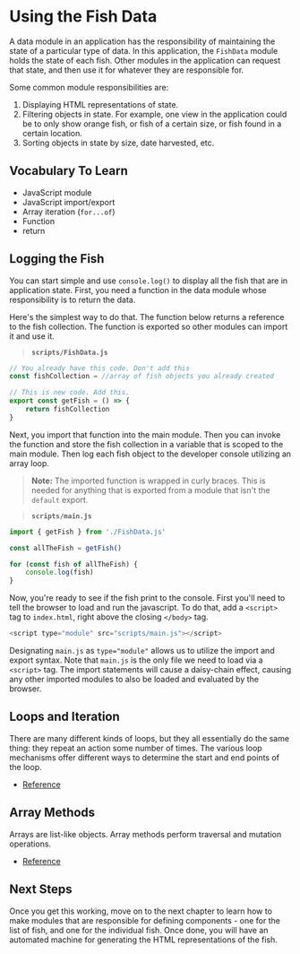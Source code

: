 # Using the Fish Data

A data module in an application has the responsibility of maintaining the state of a particular type of data. In this application, the `FishData` module holds the state of each fish. Other modules in the application can request that state, and then use it for whatever they are responsible for.

Some common module responsibilities are:

1. Displaying HTML representations of state.
1. Filtering objects in state. For example, one view in the application could be to only show orange fish, or fish of a certain size, or fish found in a certain location.
1. Sorting objects in state by size, date harvested, etc.

## Vocabulary To Learn
* JavaScript module
* JavaScript import/export
* Array iteration (`for...of`)
* Function
* return


## Logging the Fish

You can start simple and use `console.log()` to display all the fish that are in application state. First, you need a function in the data module whose responsibility is to return the data.

Here's the simplest way to do that. The function below returns a reference to the fish collection. The function is exported so other modules can import it and use it.

> **`scripts/FishData.js`**

```js
// You already have this code. Don't add this
const fishCollection = //array of fish objects you already created

// This is new code. Add this.
export const getFish = () => {
    return fishCollection
}
```

Next, you import that function into the main module. Then you can invoke the function and store the fish collection in a variable that is scoped to the main module. Then log each fish object to the developer console utilizing an array loop.

> **Note:** The imported function is wrapped in curly braces. This is needed for anything that is exported from a module that isn't the `default` export.

> **`scripts/main.js`**

```js
import { getFish } from './FishData.js'

const allTheFish = getFish()

for (const fish of allTheFish) {
    console.log(fish)
}
```
Now, you're ready to see if the fish print to the console. First you'll need to tell the browser to load and run the javascript. To do that, add a `<script>` tag to `index.html`, right above the closing `</body>` tag.

```js
<script type="module" src="scripts/main.js"></script>
``` 

Designating `main.js` as `type="module"` allows us to utilize the import and export syntax. Note that `main.js` is the only file we need to load via a `<script>` tag. The import statements will cause a daisy-chain effect, causing any other imported modules to also be loaded and evaluated by the browser.

## Loops and Iteration
There are many different kinds of loops, but they all essentially do the same thing: they repeat an action some number of times. The various loop mechanisms offer different ways to determine the start and end points of the loop.
* [Reference](https://developer.mozilla.org/en-US/docs/Web/JavaScript/Guide/Loops_and_iteration)

## Array Methods
Arrays are list-like objects. Array methods perform traversal and mutation operations. 
* [Reference](https://developer.mozilla.org/en-US/docs/Web/JavaScript/Reference/Global_Objects/Array)


## Next Steps
Once you get this working, move on to the next chapter to learn how to make modules that are responsible for defining components - one for the list of fish, and one for the individual fish. Once done, you will have an automated machine for generating the HTML representations of the fish.
